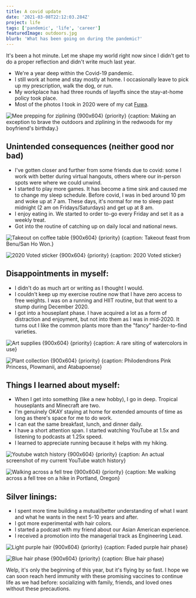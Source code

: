 ```yaml
---
title: A covid update
date: '2021-03-08T22:12:03.284Z'
project: life
tags: ['pandemic', 'life', 'career']
featuredImage: outdoors.jpg
blurb: 'What has been going on during the pandemic?'
---
```


It's been a hot minute. Let me shape my world right now since I didn't get to do a proper reflection and didn't write much last year.

- We're a year deep within the Covid-19 pandemic.
- I still work at home and stay mostly at home. I occasionally leave to pick up my prescription, walk the dog, or run.
- My workplace has had three rounds of layoffs since the stay-at-home policy took place.
- Most of the photos I took in 2020 were of my cat [Fuwa](https://www.instagram.com/fuwa_the_exotic).

![Mee prepping for ziplining {900x604} {priority} {caption: Making an exception to brave the outdoors and ziplining in the redwoods for my boyfriend's birthday.}](outdoors.jpg)

## Unintended consequences (neither good nor bad)

- I've gotten closer and further from some friends due to covid: some I work with better during virtual hangouts, others where our in-person spots were where we could unwind.
- I started to play more games. It has become a time sink and caused me to change my sleep schedule. Before covid, I was in bed around 10 pm and woke up at 7 am. These days, it's normal for me to sleep past midnight (2 am on Fridays/Saturdays) and get up at 8 am.
- I enjoy eating in. We started to order to-go every Friday and set it as a weekly treat.
- Got into the routine of catching up on daily local and national news.

![Takeout on coffee table {900x604} {priority} {caption: Takeout feast from Benu/San Ho Won.}](takeout.jpg)

![2020 Voted sticker {900x604} {priority} {caption: 2020 Voted sticker}](voted.jpg)

## Disappointments in myself:

- I didn't do as much art or writing as I thought I would.
- I couldn't keep up my exercise routine now that I have zero access to free weights. I was on a running and HIIT routine, but that went to a stump during December 2020.
- I got into a houseplant phase. I have acquired a lot as a form of distraction and enjoyment, but not into them as I was in mid-2020. It turns out I like the common plants more than the "fancy" harder-to-find varieties.

![Art supplies {900x604} {priority} {caption: A rare siting of watercolors in use}](art-supplies.jpg)

![Plant collection {900x604} {priority} {caption: Philodendrons Pink Princess, Plowmanii, and Atabapoense}](plants.jpg)

## Things I learned about myself:

- When I get into something (like a new hobby), I go in deep. Tropical houseplants and Minecraft are two.
- I'm genuinely OKAY staying at home for extended amounts of time as long as there's space for me to do work.
- I can eat the same breakfast, lunch, and dinner daily.
- I have a short attention span. I started watching YouTube at 1.5x and listening to podcasts at 1.25x speed.
- I learned to appreciate running because it helps with my hiking.

![Youtube watch history {900x604} {priority} {caption: An actual screenshot of my current YouTube watch history}](yt-history.png)

![Walking across a fell tree {900x604} {priority} {caption: Me walking across a fell tree on a hike in Portland, Oregon}](hiking.jpg)

## Silver linings:

- I spent more time building a mutual/better understanding of what I want and what he wants in the next 5-10 years and after.
- I got more experimental with hair colors.
- I started a podcast with my friend about our Asian American experience.
- I received a promotion into the managerial track as Engineering Lead.

![Light purple hair {900x604} {priority} {caption: Faded purple hair phase}](hair2.jpg)

![Blue hair phase {900x604} {priority} {caption: Blue hair phase}](hair.jpg)

Welp, it's only the beginning of this year, but it's flying by so fast. I hope we can soon reach herd immunity with these promising vaccines to continue life as we had before: socializing with family, friends, and loved ones without these precautions.
